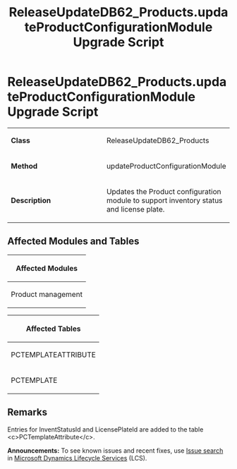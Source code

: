 ﻿---
title: ReleaseUpdateDB62_Products.updateProductConfigurationModule Upgrade Script
TOCTitle: ReleaseUpdateDB62_Products.updateProductConfigurationModule Upgrade Script
ms:assetid: 1d41f20a-8b77-ea4b-8fd0-396384198c16
ms:mtpsurl: https://msdn.microsoft.com/en-us/library/Dn975042(v=AX.60)
ms:contentKeyID: 65236156
ms.date: 05/18/2015
mtps_version: v=AX.60
---

# ReleaseUpdateDB62\_Products.updateProductConfigurationModule Upgrade Script 


<table>
<colgroup>
<col style="width: 50%" />
<col style="width: 50%" />
</colgroup>
<tbody>
<tr class="odd">
<td><p><strong>Class</strong></p></td>
<td><p>ReleaseUpdateDB62_Products</p></td>
</tr>
<tr class="even">
<td><p><strong>Method</strong></p></td>
<td><p>updateProductConfigurationModule</p></td>
</tr>
<tr class="odd">
<td><p><strong>Description</strong></p></td>
<td><p>Updates the Product configuration module to support inventory status and license plate.</p></td>
</tr>
</tbody>
</table>


## Affected Modules and Tables

<table>
<colgroup>
<col style="width: 100%" />
</colgroup>
<thead>
<tr class="header">
<th><p>Affected Modules</p></th>
</tr>
</thead>
<tbody>
<tr class="odd">
<td><p>Product management</p></td>
</tr>
</tbody>
</table>


<table>
<colgroup>
<col style="width: 100%" />
</colgroup>
<thead>
<tr class="header">
<th><p>Affected Tables</p></th>
</tr>
</thead>
<tbody>
<tr class="odd">
<td><p>PCTEMPLATEATTRIBUTE</p></td>
</tr>
<tr class="even">
<td><p>PCTEMPLATE</p></td>
</tr>
</tbody>
</table>


## Remarks

Entries for InventStatusId and LicensePlateId are added to the table \<c\>PCTemplateAttribute\</c\>.

  
**Announcements:** To see known issues and recent fixes, use [Issue search](http://go.microsoft.com/fwlink/?linkid=389258) in [Microsoft Dynamics Lifecycle Services](http://go.microsoft.com/fwlink/?linkid=306505) (LCS).

